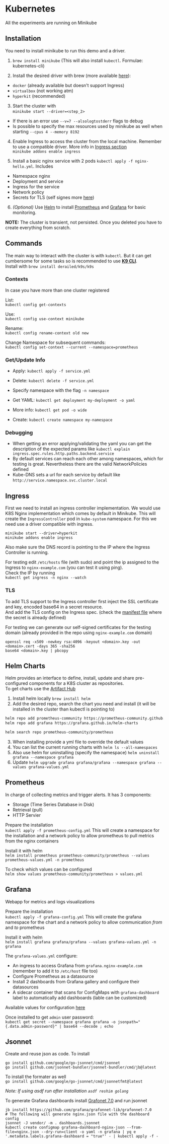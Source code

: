 # Kubernetes

All the experiments are running on Minikube

## Installation

You need to install minikube to run this demo and a driver.

1. `brew install minikube` (This will also install `kubectl`. Formulae: kubernetes-cli)

2. Install the desired driver with brew (more available [here](https://minikube.sigs.k8s.io/docs/drivers/)):
  - `docker` (already available but doesn't support Ingress)
  - `virtualbox` (not working atm)
  - `hyperkit` (recommended)

3. Start the cluster with\
`minikube start --driver=<step_2>`

  - If there is an error use `--v=7 --alsologtostderr` flags to debug
  - Is possible to specify the max resources used by minikube as well when starting `--cpus 4 --memory 8192`

4. Enable Ingress to access the cluster from the local machine. Remember to use a compatible driver.
More info in [Ingress section](#ingress)\
`minikube addons enable ingress`

5. Install a basic nginx service with 2 pods `kubectl apply -f nginx-hello.yml`. Includes
  - Namespace nginx
  - Deployment and service
  - Ingress for the service
  - Network policy
  - Secrets for TLS (self signes more [here](#tls))

6. _(Optional)_ Use [Helm](#helm-charts) to install [Prometheus](#prometheus) and [Grafana](#grafana) for basic monitoring.

**NOTE:** The cluster is transient, not persisted. Once you deleted you have to create everything from scratch.

## Commands

The main way to interact with the cluster is with `kubectl`. But it can get cumbersome for some tasks
so is recommended to use **[K9 CLI](https://k9scli.io/)**.\
Install with `brew install derailed/k9s/k9s`

### Contexts
In case you have more than one cluster registered

List:\
`kubectl config get-contexts`

Use:\
`kubectl config use-context minikube`

Rename:\
`kubectl config rename-context old new`

Change Namespace for subsequent commands:\
`kubectl config set-context --current --namespace=prometheus`

### Get/Update Info

- Apply:
`kubectl apply -f service.yml`

- Delete:
`kubectl delete -f service.yml`

- Specify namespace with the flag `-n namespace`

- Get YAML:
`kubectl get deployment my-deployment -o yaml`

- More info:
`kubectl get pod -o wide`

- Create:
`kubectl create namespace my-namespace `

### Debugging

- When getting an error applying/validating the yaml you can get the description of the expected params like
`kubectl explain ingress.spec.rules.http.paths.backend.service`
- By default services can reach each other among namespaces, which for testing is great. Nevertheless there
are the valid NetworkPolicies defined
- Kube-DNS sets a url for each service by default like `http://service.namespace.svc.cluster.local`

## Ingress

First we need to install an ingress controller implementation. We would use K8S Nginx implementation which comes by default in Minikube.
This will create the `IngressController` pod in `kube-system` namespace. For this we need use a driver compatible with ingress.

```
minikube start --driver=hyperkit
minikube addons enable ingress
```

Also make sure the DNS record is pointing to the IP where the Ingress Controller is running.

For testing edit `/etc/hosts` file (with sudo) and point the ip assigned to the Ingress to `nginx-example.com` (you can test it using ping).\
Check the IP by running\
`kubectl get ingress -n nginx --watch`

### TLS

To add TLS support to the Ingress controller first inject the SSL certificate and key, encoded base64 in a secret resource.\
And add the TLS config on the Ingress spec. (check the [manifest file](./nginx-hello.yml) where the secret is already defined)

For testing we can generate our self-signed certificates for the testing domain
(already provided in the repo using `nginx-example.com` domain)
```
openssl req -x509 -newkey rsa:4096 -keyout <domain>.key -out <domain>.cert -days 365 -sha256
base64 <domain>.key | pbcopy
```

## Helm Charts

Helm provides an interface to define, install, update and share pre-configured components for a K8S cluster as repositories.\
To get charts use the [Artifact Hub](https://artifacthub.io/)

1. Install helm locally `brew install helm`
2. Add the desired repo, search the chart you need and install (it will be installed in the cluster than
kubectl is pointing to)

```bash
helm repo add prometheus-community https://prometheus-community.github.io/helm-charts
helm repo add grafana https://grafana.github.io/helm-charts

helm search repo prometheus-community/prometheus
```

3. When installing provide a yml file to override the default values
4. You can list the current running charts with `helm ls --all-namespaces`
5. Also use helm for uninstalling (specify the namespace) `helm uninstall grafana --namespace grafana`
6. Update `helm upgrade grafana grafana/grafana --namespace grafana --values grafana-values.yml`

## Prometheus

In charge of collecting metrics and trigger alerts. It has 3 components:
- Storage (Time Series Database in Disk)
- Retrieval (pull)
- HTTP Servier

Prepare the installation\
`kubectl apply -f prometheus-config.yml`
This will create a namespace for the installation and a network policy to allow prometheus to pull
metrics from the nginx containers

Install it with helm\
`helm install prometheus prometheus-community/prometheus --values prometheus-values.yml -n prometheus`

To check which values can be configured\
`helm show values prometheus-community/prometheus > values.yml`

## Grafana

Webapp for metrics and logs visualizations

Prepare the installation\
`kubectl apply -f grafana-config.yml`
This will create the grafana namespace for the chart and a network policy to allow communication _from_
and _to_ prometheus

Install it with helm\
`helm install grafana grafana/grafana --values grafana-values.yml -n grafana`

The `grafana-values.yml` configure:
- An ingress to access Grafana from `grafana.nginx-example.com` (remember to add it to `/etc/host` file too)
- Configure Prometheus as a datasource
- Install 2 dashboards from Grafana gallery and configure their datasources
- A sidecar container that scans for ConfigMaps with `grafana-dashboard` label to automatically add dashboards (lable can be customized)

Available values for configuration [here](https://artifacthub.io/packages/helm/grafana/grafana#configuration)

Once installed to get `admin` user password:\
`kubectl get secret --namespace grafana grafana -o jsonpath="{.data.admin-password}" | base64 --decode ; echo`

## Jsonnet

Create and reuse json as code. To install
```
go install github.com/google/go-jsonnet/cmd/jsonnet
go install github.com/jsonnet-bundler/jsonnet-bundler/cmd/jb@latest
```

To install the formater as well\
`go install github.com/google/go-jsonnet/cmd/jsonnetfmt@latest`

*Note: If using asdf run after installation `asdf reshim golang`*

To generate Grafana dashboards install [Grafonet 7.0](https://grafana.github.io/grafonnet-lib/getting-started/) and run jsonnet
```
jb install https://github.com/grafana/grafonnet-lib/grafonnet-7.0
# The following will generate nginx.json file with the dashboard config
jsonnet -J vendor/ -m . dashboards.jsonnet
kubectl create configmap grafana-dashboard-nginx-json --from-file=nginx.json --dry-run=client -o yaml -n grafana | yq e '.metadata.labels.grafana-dashboard = "true"' - | kubectl apply -f -
```